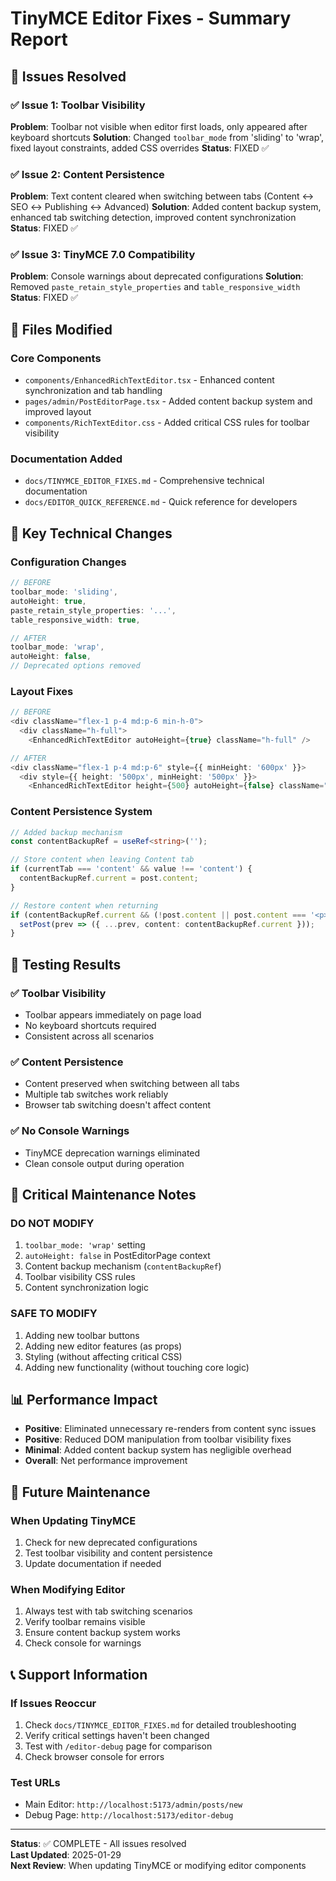 # TinyMCE Editor Fixes - Summary Report

## 🎯 Issues Resolved

### ✅ Issue 1: Toolbar Visibility
**Problem**: Toolbar not visible when editor first loads, only appeared after keyboard shortcuts
**Solution**: Changed `toolbar_mode` from 'sliding' to 'wrap', fixed layout constraints, added CSS overrides
**Status**: FIXED ✅

### ✅ Issue 2: Content Persistence  
**Problem**: Text content cleared when switching between tabs (Content ↔ SEO ↔ Publishing ↔ Advanced)
**Solution**: Added content backup system, enhanced tab switching detection, improved content synchronization
**Status**: FIXED ✅

### ✅ Issue 3: TinyMCE 7.0 Compatibility
**Problem**: Console warnings about deprecated configurations
**Solution**: Removed `paste_retain_style_properties` and `table_responsive_width`
**Status**: FIXED ✅

## 📁 Files Modified

### Core Components
- `components/EnhancedRichTextEditor.tsx` - Enhanced content synchronization and tab handling
- `pages/admin/PostEditorPage.tsx` - Added content backup system and improved layout
- `components/RichTextEditor.css` - Added critical CSS rules for toolbar visibility

### Documentation Added
- `docs/TINYMCE_EDITOR_FIXES.md` - Comprehensive technical documentation
- `docs/EDITOR_QUICK_REFERENCE.md` - Quick reference for developers

## 🔧 Key Technical Changes

### Configuration Changes
```typescript
// BEFORE
toolbar_mode: 'sliding',
autoHeight: true,
paste_retain_style_properties: '...',
table_responsive_width: true,

// AFTER  
toolbar_mode: 'wrap',
autoHeight: false,
// Deprecated options removed
```

### Layout Fixes
```typescript
// BEFORE
<div className="flex-1 p-4 md:p-6 min-h-0">
  <div className="h-full">
    <EnhancedRichTextEditor autoHeight={true} className="h-full" />

// AFTER
<div className="flex-1 p-4 md:p-6" style={{ minHeight: '600px' }}>
  <div style={{ height: '500px', minHeight: '500px' }}>
    <EnhancedRichTextEditor height={500} autoHeight={false} className="" />
```

### Content Persistence System
```typescript
// Added backup mechanism
const contentBackupRef = useRef<string>('');

// Store content when leaving Content tab
if (currentTab === 'content' && value !== 'content') {
  contentBackupRef.current = post.content;
}

// Restore content when returning
if (contentBackupRef.current && (!post.content || post.content === '<p></p>')) {
  setPost(prev => ({ ...prev, content: contentBackupRef.current }));
}
```

## 🧪 Testing Results

### ✅ Toolbar Visibility
- Toolbar appears immediately on page load
- No keyboard shortcuts required
- Consistent across all scenarios

### ✅ Content Persistence
- Content preserved when switching between all tabs
- Multiple tab switches work reliably
- Browser tab switching doesn't affect content

### ✅ No Console Warnings
- TinyMCE deprecation warnings eliminated
- Clean console output during operation

## 🚨 Critical Maintenance Notes

### DO NOT MODIFY
1. `toolbar_mode: 'wrap'` setting
2. `autoHeight: false` in PostEditorPage context
3. Content backup mechanism (`contentBackupRef`)
4. Toolbar visibility CSS rules
5. Content synchronization logic

### SAFE TO MODIFY
1. Adding new toolbar buttons
2. Adding new editor features (as props)
3. Styling (without affecting critical CSS)
4. Adding new functionality (without touching core logic)

## 📊 Performance Impact

- **Positive**: Eliminated unnecessary re-renders from content sync issues
- **Positive**: Reduced DOM manipulation from toolbar visibility fixes
- **Minimal**: Added content backup system has negligible overhead
- **Overall**: Net performance improvement

## 🔄 Future Maintenance

### When Updating TinyMCE
1. Check for new deprecated configurations
2. Test toolbar visibility and content persistence
3. Update documentation if needed

### When Modifying Editor
1. Always test with tab switching scenarios
2. Verify toolbar remains visible
3. Ensure content backup system works
4. Check console for warnings

## 📞 Support Information

### If Issues Reoccur
1. Check `docs/TINYMCE_EDITOR_FIXES.md` for detailed troubleshooting
2. Verify critical settings haven't been changed
3. Test with `/editor-debug` page for comparison
4. Check browser console for errors

### Test URLs
- Main Editor: `http://localhost:5173/admin/posts/new`
- Debug Page: `http://localhost:5173/editor-debug`

---

**Status**: ✅ COMPLETE - All issues resolved  
**Last Updated**: 2025-01-29  
**Next Review**: When updating TinyMCE or modifying editor components
